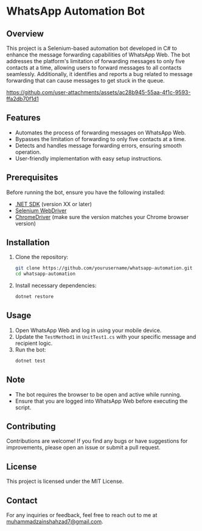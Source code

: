 # WhatsApp Automation Bot

## Overview
This project is a Selenium-based automation bot developed in C# to enhance the message forwarding capabilities of WhatsApp Web. The bot addresses the platform's limitation of forwarding messages to only five contacts at a time, allowing users to forward messages to all contacts seamlessly. Additionally, it identifies and reports a bug related to message forwarding that can cause messages to get stuck in the queue.

https://github.com/user-attachments/assets/ac28b945-55aa-4f1c-9593-ffa2db70f1d1

## Features
- Automates the process of forwarding messages on WhatsApp Web.
- Bypasses the limitation of forwarding to only five contacts at a time.
- Detects and handles message forwarding errors, ensuring smooth operation.
- User-friendly implementation with easy setup instructions.

## Prerequisites
Before running the bot, ensure you have the following installed:
- [.NET SDK](https://dotnet.microsoft.com/download) (version XX or later)
- [Selenium WebDriver](https://www.selenium.dev/downloads/)
- [ChromeDriver](https://chromedriver.chromium.org/downloads) (make sure the version matches your Chrome browser version)

## Installation
1. Clone the repository:
   ```bash
   git clone https://github.com/yourusername/whatsapp-automation.git
   cd whatsapp-automation
   ```

2. Install necessary dependencies:
   ```bash
   dotnet restore
   ```

## Usage
1. Open WhatsApp Web and log in using your mobile device.
2. Update the `TestMethod1` in `UnitTest1.cs` with your specific message and recipient logic.
3. Run the bot:
   ```bash
   dotnet test
   ```

## Note
- The bot requires the browser to be open and active while running.
- Ensure that you are logged into WhatsApp Web before executing the script.

## Contributing
Contributions are welcome! If you find any bugs or have suggestions for improvements, please open an issue or submit a pull request.

## License
This project is licensed under the MIT License.

## Contact
For any inquiries or feedback, feel free to reach out to me at [muhammadzainshahzad7@gmail.com](mailto:muhammadzainshahzad7@gmail.com).
